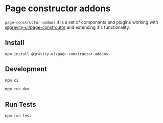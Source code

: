 # Page constructor addons

`page-constructor-addons` it is a set of components and plugins working with [@gravity-ui/page-constrcutor](https://github.com/gravity-ui/page-constructor) and extending it's functionality.

## Install

```shell
npm install @gravity-ui/page-constructor-addons
```

## Development

```bash
npm ci

npm run dev
```

## Run Tests

```bash
npm run test
```
